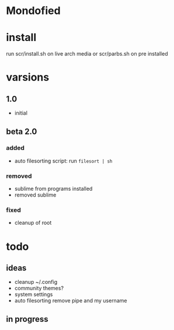 # Mondofied

# install
run scr/install.sh on live arch media or scr/parbs.sh on pre installed

# varsions

## 1.0
 - initial

## beta 2.0

### added
 - auto filesorting script: run `filesort | sh`

### removed
 - sublime from programs installed
 - removed sublime

### fixed
 - cleanup of root


# todo

## ideas
 - cleanup ~/.config
 - community themes?
 - system settings
 - auto filesorting remove pipe and my username

## in progress

